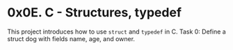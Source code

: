 # 0x0E. C - Structures, typedef

This project introduces how to use `struct` and `typedef` in C.
Task 0: Define a struct dog with fields name, age, and owner.

